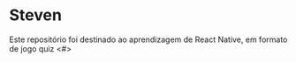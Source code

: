 # Steven
Este repositório foi destinado ao aprendizagem de React Native, em formato de jogo quiz &lt;#>
